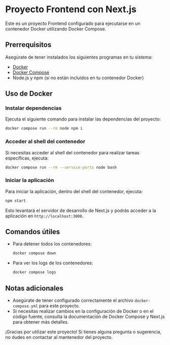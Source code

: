 # Proyecto Frontend con Next.js

Este es un proyecto Frontend configurado para ejecutarse en un contenedor Docker utilizando Docker Compose.

## Prerrequisitos

Asegúrate de tener instalados los siguientes programas en tu sistema:

- [Docker](https://www.docker.com/get-started)
- [Docker Compose](https://docs.docker.com/compose/install/)
- Node.js y npm (si no están incluidos en tu contenedor Docker)

## Uso de Docker

### Instalar dependencias

Ejecuta el siguiente comando para instalar las dependencias del proyecto:

```bash
docker compose run --rm node npm i
```

### Acceder al shell del contenedor

Si necesitas acceder al shell del contenedor para realizar tareas específicas, ejecuta:

```bash
docker compose run --rm --service-ports node bash
```

### Iniciar la aplicación

Para iniciar la aplicación, dentro del shell del contenedor, ejecuta:

```bash
npm start
```

Esto levantará el servidor de desarrollo de Next.js y podrás acceder a la aplicación en `http://localhost:3000`.

## Comandos útiles

- Para detener todos los contenedores:

  ```bash
  docker compose down
  ```

- Para ver los logs de los contenedores:
  ```bash
  docker compose logs
  ```

## Notas adicionales

- Asegúrate de tener configurado correctamente el archivo `docker-compose.yml` para este proyecto.
- Si necesitas realizar cambios en la configuración de Docker o en el código fuente, consulta la documentación de Docker Compose y Next.js para obtener más detalles.

¡Gracias por utilizar este proyecto! Si tienes alguna pregunta o sugerencia, no dudes en contactar al mantenedor del proyecto.
